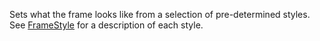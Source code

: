Sets what the frame looks like from a selection of pre-determined styles. See [FrameStyle](https://developer.roblox.com/en-us/api-reference/enum/FrameStyle) for a description of each style.